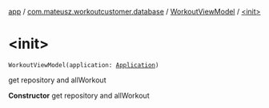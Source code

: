 [app](../../index.md) / [com.mateusz.workoutcustomer.database](../index.md) / [WorkoutViewModel](index.md) / [&lt;init&gt;](./-init-.md)

# &lt;init&gt;

`WorkoutViewModel(application: `[`Application`](https://developer.android.com/reference/android/app/Application.html)`)`

get repository and allWorkout

**Constructor**
get repository and allWorkout

